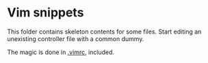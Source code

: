 # Vim snippets

This folder contains skeleton contents for some files.  Start editing an unexisting controller file with a common dummy.

The magic is done in [.vimrc](../.vimrc), included.
